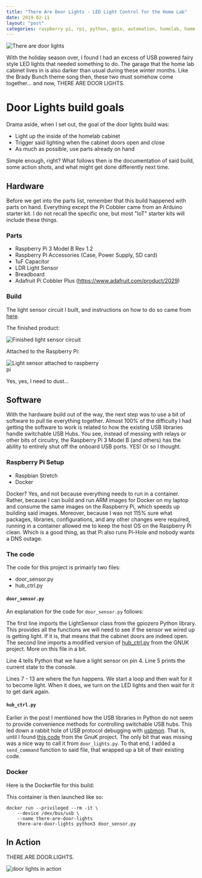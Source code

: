 ```yaml
---
title: "There Are Door Lights - LED Light Control for the Home Lab"
date: 2019-02-11
layout: "post"
categories: raspberry pi, rpi, python, gpio, automation, homelab, home lab
---
```


<style>
img.resize {
  max-width:50%;
  max-height:50%;
}
</style>

<img alt="There are door lights" src="https://i.imgflip.com/2tf3gt.jpg" align="center">

With the holiday season over, I found I had an excess of USB powered fairy style LED lights that needed something to do. The garage that the home lab cabinet lives in is also darker than usual during these winter months. Like the Brady Bunch theme song then, these two must somehow come together... and now, THERE ARE DOOR LIGHTS.

# Door Lights build goals

Drama aside, when I set out, the goal of the door lights build was:

* Light up the inside of the homelab cabinet
* Trigger said lighting when the cabinet doors open and close
* As much as possible, use parts already on hand

Simple enough, right? What follows then is the documentation of said build, some action shots, and what might get done differently next time.

## Hardware

Before we get into the parts list, remember that this build happened with parts on hand. Everything except the Pi Cobbler came from an Arduino starter kit. I do not recall the specific one, but most "IoT" starter kits will include these things.

### Parts

* Raspberry Pi 3 Model B Rev 1.2
* Raspberry Pi Accessories (Case, Power Supply, SD card)
* 1uF Capacitor
* LDR Light Sensor
* Breadboard
* Adafruit Pi Cobbler Plus (<https://www.adafruit.com/product/2029>)

### Build

The light sensor circuit I built, and instructions on how to do so came from [here](https://pimylifeup.com/raspberry-pi-light-sensor/).

The finished product:

<img class="resize" alt="Finished light sensor circuit" src="https://i.imgur.com/FfN51fM.jpg" align="center">

Attached to the Raspberry Pi:

<img class="resize" alt="Light sensor attached to raspberry pi" src="https://i.imgur.com/b7qG3B2.jpg" align="center">

Yes, yes, I need to dust...

## Software

With the hardware build out of the way, the next step was to use a bit of software to pull tie everything together. Almost 100% of the difficulty I had getting the software to work is related to how the existing USB libraries handle switchable USB Hubs. You see, instead of messing with relays or other bits of circuitry, the Raspberry Pi 3 Model B (and others) has the ability to entirely shut off the onboard USB ports. YES! Or so I thought.

### Raspberry Pi Setup

* Raspbian Stretch
* Docker

Docker? Yes, and not because everything needs to run in a container. Rather, because I can build and run ARM images for Docker on my laptop and consume the same images on the Raspberry Pi, which speeds up building said images. Moreover, because I was not 115% sure what packages, libraries, configurations, and any other changes were required, running in a container allowed me to keep the host OS on the Raspberry Pi clean. Which is a good thing, as that Pi also runs Pi-Hole and nobody wants a DNS outage.

### The code

The code for this project is primairly two files:

* door_sensor.py
* hub_ctrl.py

#### ```door_sensor.py```

An explanation for the code for ```door_sensor.py``` follows:

<script src="https://gist.github.com/bunchc/cb9d6289d4bd15ab72d2a80afc3004bc.js"></script>

The first line imports the LightSensor class from the gpiozero Python library. This provides all the functions we will need to see if the sensor we wired up is getting light. If it is, that means that the cabinet doors are indeed open. The second line imports a modified version of [hub_ctrl.py](http://git.gniibe.org/gitweb/?p=gnuk/gnuk.git;a=blob;f=tool/hub_ctrl.py) from the GNUK project. More on this file in a bit.

Line 4 tells Python that we have a light sensor on pin 4. Line 5 prints the current state to the console.

Lines 7 - 13 are where the fun happens. We start a loop and then wait for it to become light. When it does, we turn on the LED lights and then wait for it to get dark again.

#### ```hub_ctrl.py```

Earlier in the post I mentioned how the USB libraries in Python do not seem to provide convenience methods for controlling switchable USB hubs. This led down a rabbit hole of USB protocol debugging with [usbmon](https://www.mjmwired.net/kernel/Documentation/usb/usbmon.txt). That is, until I found [this code](http://git.gniibe.org/gitweb/?p=gnuk/gnuk.git;a=blob;f=tool/hub_ctrl.py) from the GnuK project. The only bit that was missing was a nice way to call it from ```door_lights.py```. To that end, I added a ```send_command``` function to said file, that wrapped up a bit of their existing code.

<script src="https://gist.github.com/bunchc/352b6dca4ef0d9e084633261181aa09d.js"></script>

### Docker

Here is the Dockerfile for this build:

<script src="https://gist.github.com/bunchc/a91917df1e15ce9a7a24c1dfc57f19f2.js"></script>

This container is then launched like so:

```shell
docker run --privileged --rm -it \
    --device /dev/bus/usb \
    --name there-are-door-lights 
    there-are-door-lights python3 door_sensor.py
```

## In Action

THERE.ARE.DOOR.LIGHTS.

<img class="resize" alt="door lights in action" src="https://i.imgur.com/7VQ8kBA.jpg" align="center">
